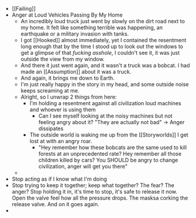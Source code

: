 - [[Failing]]
- Anger at Loud Vehicles Passing By My Home
	- An incredibly loud truck just went by slowly on the dirt road next to my home. It felt like something terrible was happening, an earthquake or a military invasion with tanks.
	- I got [[Hooked]] almost immediately, yet I contained the resentment long enough that by the time I stood up to look out the windows to get a glimpse of that _fucking asshole_, I couldn't see it, it was just outside the view from my window.
	- And there it just went again, and it wasn't a truck was a bobcat. I had made an [[Assumption]] about it was a truck.
	- And again, it brings me down to Earth.
	- I'm just really happy in the story in my head, and some outside noise keeps screaming at me.
	- Alright, so I unwrap 2 things from here:
		- I'm holding a resentment against all civilization loud machines and whoever is using them
			- Can I see myself looking at the noisy machines but not feeling angry about it? "They are actually not bad" -> Anger dissipates
		- The outside world is waking me up from the [[Storyworlds]] I get lost at with an angry roar.
			- "Hey remember how these bobcats are the same used to kill forests at an unprecedented rate? Hey remember all those children killed by cars? You SHOULD be angry to change civilization, anger will get you there"
	-
- Stop acting as if I know what I'm doing
- Stop trying to keep it together; keep what together? The fear? The anger? Stop holding it in, it's time to stop, it's safe to release it now. Open the valve feel how all the pressure drops. The masksa corking the release valve. And on it goes again.
-